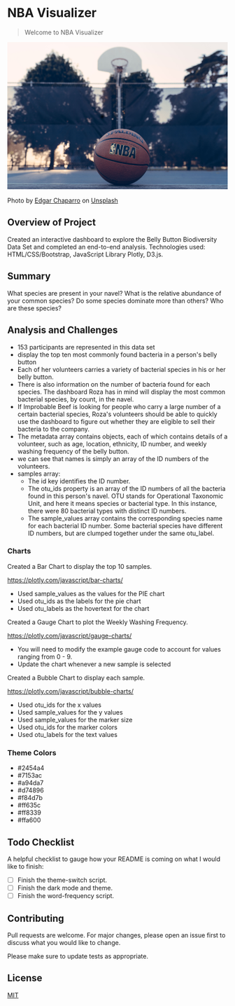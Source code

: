 # NBA Visualizer

> Welcome to NBA Visualizer

![Picture of a Basketball](./static/images/nba.jpg)

<span>Photo by <a href="https://unsplash.com/@echaparro?utm_source=unsplash&amp;utm_medium=referral&amp;utm_content=creditCopyText">Edgar Chaparro</a> on <a href="https://unsplash.com/s/photos/nba?utm_source=unsplash&amp;utm_medium=referral&amp;utm_content=creditCopyText">Unsplash</a></span>

## Overview of Project

Created an interactive dashboard to explore the Belly Button Biodiversity Data Set and completed an end-to-end analysis. Technologies used: HTML/CSS/Bootstrap, JavaScript Library Plotly, D3.js.

## Summary

What species are present in your navel?
What is the relative abundance of your common species?
Do some species dominate more than others?
Who are these species?

## Analysis and Challenges

- 153 participants are represented in this data set
- display the top ten most commonly found bacteria in a person's belly button
- Each of her volunteers carries a variety of bacterial species in his or her belly button.
- There is also information on the number of bacteria found for each species. The dashboard Roza has in mind will display the most common bacterial species, by count, in the navel.
- If Improbable Beef is looking for people who carry a large number of a certain bacterial species, Roza's volunteers should be able to quickly use the dashboard to figure out whether they are eligible to sell their bacteria to the company.
- The metadata array contains objects, each of which contains details of a volunteer, such as age, location, ethnicity, ID number, and weekly washing frequency of the belly button.
- we can see that names is simply an array of the ID numbers of the volunteers.
- samples array:
  - The id key identifies the ID number.
  - The otu_ids property is an array of the ID numbers of all the bacteria found in this person's navel. OTU stands for Operational Taxonomic Unit, and here it means species or bacterial type. In this instance, there were 80 bacterial types with distinct ID numbers.
  - The sample_values array contains the corresponding species name for each bacterial ID number. Some bacterial species have different ID numbers, but are clumped together under the same otu_label.

### Charts

Created a Bar Chart to display the top 10 samples.

https://plotly.com/javascript/bar-charts/

- Used sample_values as the values for the PIE chart
- Used otu_ids as the labels for the pie chart
- Used otu_labels as the hovertext for the chart

Created a Gauge Chart to plot the Weekly Washing Frequency.

https://plotly.com/javascript/gauge-charts/

- You will need to modify the example gauge code to account for values ranging from 0 - 9.
- Update the chart whenever a new sample is selected

Created a Bubble Chart to display each sample.

https://plotly.com/javascript/bubble-charts/

- Used otu_ids for the x values
- Used sample_values for the y values
- Used sample_values for the marker size
- Used otu_ids for the marker colors
- Used otu_labels for the text values

### Theme Colors

- #2454a4
- #7153ac
- #a94da7
- #d74896
- #f84d7b
- #ff635c
- #ff8339
- #ffa600

## Todo Checklist

A helpful checklist to gauge how your README is coming on what I would like to finish:

- [ ] Finish the theme-switch script.
- [ ] Finish the dark mode and theme.
- [ ] Finish the word-frequency script.

## Contributing

Pull requests are welcome. For major changes, please open an issue first to discuss what you would like to change.

Please make sure to update tests as appropriate.

## License

[MIT](https://choosealicense.com/licenses/mit/)
